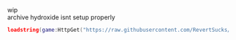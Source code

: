 wip  
archive hydroxide isnt setup properly   
```lua
loadstring(game:HttpGet("https://raw.githubusercontent.com/RevertSucks/PartyTime/main/Main.lua"))()
```
